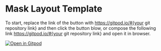 

# Mask Layout Template

To start, replace the link of the button with https://gitpod.io/#{your git repository link} and then click the button blow, or compose the following link https://gitpod.io/#{your git repository link} and open it in browser.

[![Open in Gitpod](https://gitpod.io/button/open-in-gitpod.svg)](https://gitpod.io/#https://github.com/UCSB-IPL/Mask-Template.git)
